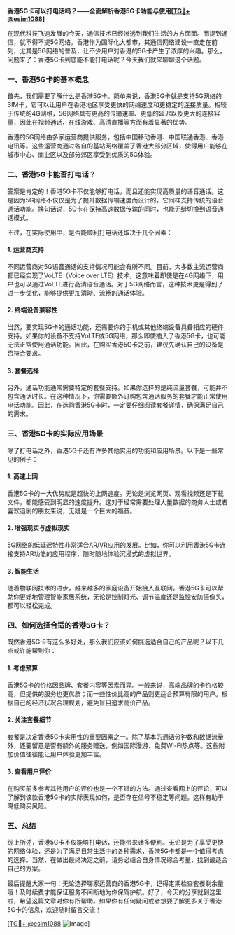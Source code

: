 **香港5G卡可以打电话吗？——全面解析香港5G卡功能与使用[[TG💪+ @esim1088](https://t.me/s/esim1088)]**

在现代科技飞速发展的今天，通信技术已经渗透到我们生活的方方面面。而提到通信，就不得不提5G网络。香港作为国际化大都市，其通信网络建设一直走在前列，尤其是5G网络的普及，让不少用户对香港的5G卡产生了浓厚的兴趣。那么，问题来了：香港5G卡到底能不能打电话呢？今天我们就来聊聊这个话题。

### 一、香港5G卡的基本概念

首先，我们需要了解什么是香港5G卡。简单来说，香港5G卡就是支持5G网络的SIM卡，它可以让用户在香港地区享受更快的网络速度和更稳定的连接质量。相较于传统的4G网络，5G网络具有更高的传输速率、更低的延迟以及更大的连接容量，因此在视频通话、在线游戏、高清直播等方面有着显著的优势。

香港的5G网络由多家运营商提供服务，包括中国移动香港、中国联通香港、香港电讯等。这些运营商通过各自的基站网络覆盖了香港大部分区域，使得用户能够在城市中心、商业区以及部分郊区享受到优质的5G体验。

### 二、香港5G卡能否打电话？

答案是肯定的！香港5G卡不仅能够打电话，而且还能实现高质量的语音通话。这是因为5G网络不仅仅是为了提升数据传输速度而设计的，它同样支持传统的语音通话功能。换句话说，5G卡在保持高速数据传输的同时，也能无缝切换到语音通话模式。

不过，在实际使用中，是否能顺利打电话还取决于几个因素：

#### 1. **运营商支持**
   不同运营商对5G语音通话的支持情况可能会有所不同。目前，大多数主流运营商都已经实现了VoLTE（Voice over LTE）技术，这意味着即使是在4G网络下，用户也可以通过VoLTE进行高清语音通话。对于5G网络而言，这种技术更是得到了进一步优化，能够提供更加清晰、流畅的通话体验。

#### 2. **终端设备兼容性**
   当然，要实现5G卡的通话功能，还需要你的手机或其他终端设备具备相应的硬件支持。如果你的设备不支持VoLTE或5G网络，那么即使插入了香港5G卡，也可能无法正常使用通话功能。因此，在购买香港5G卡之前，建议先确认自己的设备是否符合要求。

#### 3. **套餐选择**
   另外，通话功能通常需要特定的套餐支持。如果你选择的是纯流量套餐，可能并不包含通话时长。在这种情况下，你需要额外订购包含通话服务的套餐才能正常使用电话功能。因此，在选购香港5G卡时，一定要仔细阅读套餐详情，确保满足自己的需求。

### 三、香港5G卡的实际应用场景

除了打电话之外，香港5G卡还有许多其他实用的功能和应用场景。以下是一些常见的例子：

#### 1. **高速上网**
   香港5G卡的一大优势就是超快的上网速度。无论是浏览网页、观看视频还是下载文件，都能感受到明显的速度提升。这对于经常需要处理大量数据的商务人士或者喜欢追剧的朋友来说，无疑是一个巨大的福音。

#### 2. **增强现实与虚拟现实**
   5G网络的低延迟特性非常适合AR/VR应用的发展。比如，你可以利用香港5G卡连接支持AR功能的应用程序，随时随地体验沉浸式的虚拟世界。

#### 3. **智能生活**
   随着物联网技术的进步，越来越多的家庭设备开始接入互联网。香港5G卡可以帮助你更好地管理智能家居系统，无论是控制灯光、调节温度还是监控安防摄像头，都可以轻松完成。

### 四、如何选择合适的香港5G卡？

既然香港5G卡有这么多好处，那么我们应该如何挑选适合自己的产品呢？以下几点或许能帮到你：

#### 1. **考虑预算**
   香港5G卡的价格因品牌、套餐内容等因素而异。一般来说，高端品牌的卡价格较高，但提供的服务也更优质；而一些性价比高的产品则更适合预算有限的用户。根据自己的经济状况合理规划，避免盲目追求高价产品。

#### 2. **关注套餐细节**
   套餐是决定香港5G卡实用性的重要因素之一。除了基本的通话分钟数和数据流量外，还要留意是否有额外的服务赠送，例如国际漫游、免费Wi-Fi热点等。这些附加价值往往能让用户体验更加丰富。

#### 3. **查看用户评价**
   在购买前多参考其他用户的评价也是一个不错的方法。通过查看网上的评论，可以了解到该款香港5G卡的实际表现如何，是否存在信号不稳定等问题。这样有助于降低购买风险。

### 五、总结

综上所述，香港5G卡不仅能够打电话，还能带来诸多便利。无论是为了享受更快的网络体验，还是为了满足日常生活中的各种需求，香港5G卡都是一个值得考虑的选择。当然，在做出最终决定之前，请务必结合自身情况综合考量，找到最适合自己的方案。

最后提醒大家一句：无论选择哪家运营商的香港5G卡，记得定期检查套餐剩余量哦！及时续费才能保证服务不间断地为你保驾护航。好了，今天的分享就到这里啦，希望这篇文章对你有所帮助。如果你有任何疑问或者想要了解更多关于香港5G卡的信息，欢迎随时留言交流！

[[TG💪+ @esim1088](https://t.me/s/esim1088) ![Image](https://i.postimg.cc/4NQfJmqS/Snipaste-2025-05-13-00-14-12.png)]